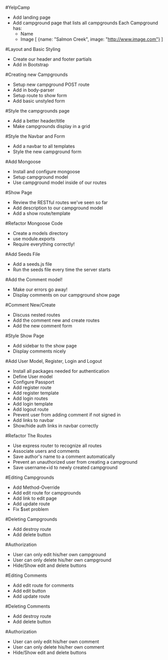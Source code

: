 #YelpCamp
* Add landing page
* Add campground page that lists all campgrounds
	Each Campground has:
	- Name
	- Image
		[
  			{name: "Salmon Creek", image: "http://www.image.com"}
		]

#Layout and Basic Styling
* Create our header and footer partials
* Add in Bootstrap

#Creating new Campgrounds
* Setup new campground POST route
* Add in body-parser
* Setup route to show form
* Add basic unstyled form

#Style the campgrounds page
* Add a better header/title
* Make campgrounds display in a grid

#Style the Navbar and Form
* Add a navbar to all templates
* Style the new campground form

#Add Mongoose
* Install and configure mongoose
* Setup campground model
* Use campground model inside of our routes

#Show Page
* Review the RESTful routes we've seen so far
* Add description to our campground model
* Add a show route/template

#Refactor Mongoose Code
* Create a models directory
* use module.exports
* Require everything correctly!

#Add Seeds File
* Add a seeds.js file
* Run the seeds file every time the server starts

#Add the Comment model!
* Make our errors go away!
* Display comments on our campground show page

#Comment New/Create
* Discuss nested routes
* Add the comment new and create routes
* Add the new comment form

#Style Show Page
* Add sidebar to the show page
* Display comments nicely

#Add User Model, Register, Login and Logout
* Install all packages needed for authentication
* Define User model
* Configure Passport
* Add register route
* Add register template
* Add login routes
* Add login template
* Add logout route
* Prevent user from adding comment if not signed in
* Add links to navbar
* Show/hide auth links in navbar correctly

#Refactor The Routes
* Use express router to recognize all routes
* Associate users and comments
* Save author's name to a comment automatically
* Prevent an unauthorized user from creating a campground
* Save username+id to newly created campground

#Editing Campgrounds
* Add Method-Override
* Add edit route for campgrounds
* Add link to edit page
* Add update route
* Fix $set problem

#Deleting Campgrounds
* Add destroy route
* Add delete button

#Authorization 
* User can only edit his/her own campground
* User can only delete his/her own campground
* Hide/Show edit and delete buttons

#Editing Comments
* Add edit route for comments
* Add edit button
* Add update route

#Deleting Comments
* Add destroy route
* Add delete button

#Authorization
* User can only edit his/her own comment
* User can only delete his/her own comment
* Hide/Show edit and delete buttons